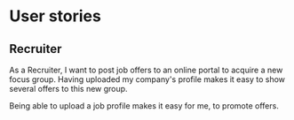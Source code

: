 # User stories

## Recruiter
As a Recruiter, I want to post job offers to an online portal to acquire a new focus group. Having uploaded my company's profile makes it easy to
show several offers to this new group.

Being able to upload a job profile makes it easy for me, to promote offers.
